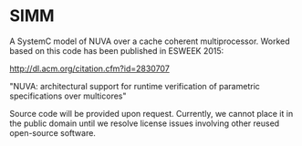 # SIMM
A SystemC model of NUVA over a cache coherent multiprocessor.
Worked based on this code has been published in ESWEEK 2015:

http://dl.acm.org/citation.cfm?id=2830707

"NUVA: architectural support for runtime verification of parametric specifications over multicores"

Source code will be provided upon request. Currently, we cannot place it in the public domain until we resolve license issues involving other reused open-source software.


